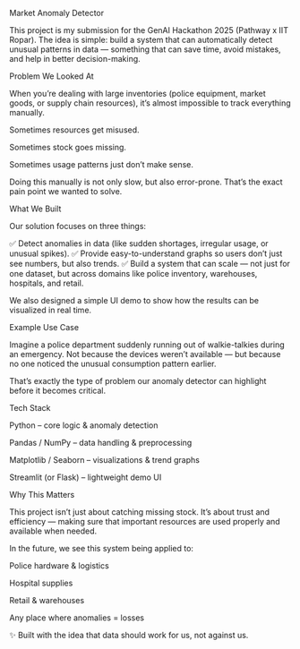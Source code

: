 Market Anomaly Detector

This project is my submission for the GenAI Hackathon 2025 (Pathway x IIT Ropar).
The idea is simple: build a system that can automatically detect unusual patterns in data — something that can save time, avoid mistakes, and help in better decision-making.

Problem We Looked At

When you’re dealing with large inventories (police equipment, market goods, or supply chain resources), it’s almost impossible to track everything manually.

Sometimes resources get misused.

Sometimes stock goes missing.

Sometimes usage patterns just don’t make sense.

Doing this manually is not only slow, but also error-prone. That’s the exact pain point we wanted to solve.

What We Built

Our solution focuses on three things:

✅ Detect anomalies in data (like sudden shortages, irregular usage, or unusual spikes).
✅ Provide easy-to-understand graphs so users don’t just see numbers, but also trends.
✅ Build a system that can scale — not just for one dataset, but across domains like police inventory, warehouses, hospitals, and retail.

We also designed a simple UI demo to show how the results can be visualized in real time.

Example Use Case

Imagine a police department suddenly running out of walkie-talkies during an emergency.
Not because the devices weren’t available — but because no one noticed the unusual consumption pattern earlier.

That’s exactly the type of problem our anomaly detector can highlight before it becomes critical.

Tech Stack

Python – core logic & anomaly detection

Pandas / NumPy – data handling & preprocessing

Matplotlib / Seaborn – visualizations & trend graphs

Streamlit (or Flask) – lightweight demo UI

Why This Matters

This project isn’t just about catching missing stock.
It’s about trust and efficiency — making sure that important resources are used properly and available when needed.

In the future, we see this system being applied to:

Police hardware & logistics

Hospital supplies

Retail & warehouses

Any place where anomalies = losses

✨ Built with the idea that data should work for us, not against us.
